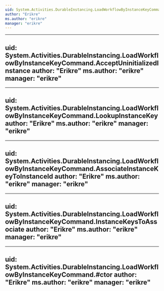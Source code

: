 ```yaml
---
uid: System.Activities.DurableInstancing.LoadWorkflowByInstanceKeyCommand
author: "Erikre"
ms.author: "erikre"
manager: "erikre"
---
```


---
uid: System.Activities.DurableInstancing.LoadWorkflowByInstanceKeyCommand.AcceptUninitializedInstance
author: "Erikre"
ms.author: "erikre"
manager: "erikre"
---

---
uid: System.Activities.DurableInstancing.LoadWorkflowByInstanceKeyCommand.LookupInstanceKey
author: "Erikre"
ms.author: "erikre"
manager: "erikre"
---

---
uid: System.Activities.DurableInstancing.LoadWorkflowByInstanceKeyCommand.AssociateInstanceKeyToInstanceId
author: "Erikre"
ms.author: "erikre"
manager: "erikre"
---

---
uid: System.Activities.DurableInstancing.LoadWorkflowByInstanceKeyCommand.InstanceKeysToAssociate
author: "Erikre"
ms.author: "erikre"
manager: "erikre"
---

---
uid: System.Activities.DurableInstancing.LoadWorkflowByInstanceKeyCommand.#ctor
author: "Erikre"
ms.author: "erikre"
manager: "erikre"
---
